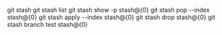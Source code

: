 git stash
git stash list
git stash show -p stash@{0}
git stash pop --index stash@{0}
git stash apply --index stash@{0}
git stash drop stash@{0}
git stash branch test stash@{0}
